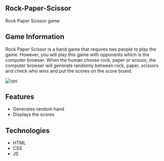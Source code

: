## Rock-Paper-Scissor
Rock Paper Scissor game

## Game Information

Rock Paper Scissor is a hand game that requires two people to play the game. However, you will play this game with opponents which is the computer browser. When the human choose rock, paper or scissor, the computer browser will generate randomly between rock, paper, scissors and check who wins and put the scores on the score board.


![rps](https://user-images.githubusercontent.com/71702837/118380661-0ab37180-b616-11eb-868e-e7cc5551eb79.png)

## Features

* Generates random hand
* Displays the scores

## Technologies

* HTML
* CSS
* JS
